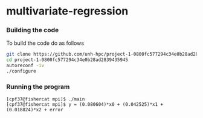 # multivariate-regression

### Building the code
To build the code do as follows
```sh
git clone https://github.com/unh-hpc/project-1-0800fc577294c34e0b28ad2839435945.git
cd project-1-0800fc577294c34e0b28ad2839435945
autoreconf -iv
./configure
```
### Running the program
```
[cpf37@fishercat mpi]$ ./main
[cpf37@fishercat mpi]$ y = (0.080604)*x0 + (0.042525)*x1 + (0.018824)*x2 + error

```
